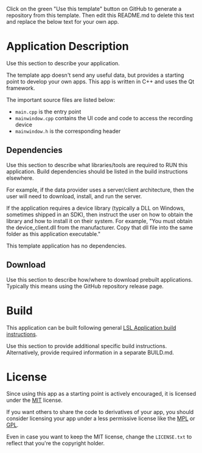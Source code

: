 Click on the green "Use this template" button on GitHub to generate a repository from this template.
Then edit this README.md to delete this text and replace the below text for your own app.

# Application Description

Use this section to describe your application.

The template app doesn't send any useful data, but provides a starting point to develop your own apps. 
This app is written in C++ and uses the Qt framework.

The important source files are listed below:

- `main.cpp` is the entry point
- `mainwindow.cpp` contains the UI code and code to access the recording device
- `mainwindow.h` is the corresponding header

## Dependencies

Use this section to describe what libraries/tools are required to RUN this application.
Build dependencies should be listed in the build instructions elsewhere.

For example, if the data provider uses a server/client architecture,
then the user will need to download, install, and run the server.

If the application requires a device library (typically a DLL on Windows, sometimes shipped in an SDK),
then instruct the user on how to obtain the library and how to install it on their system.
For example, "You must obtain the device_client.dll from the manufacturer. Copy that dll file into the
same folder as this application executable."

This template application has no dependencies.

## Download

Use this section to describe how/where to download prebuilt applications.
Typically this means using the GitHub repository release page.

# Build

This application can be built following general
[LSL Application build instructions](https://labstreaminglayer.readthedocs.io/dev/app_build.html).

Use this section to provide additional specific build instructions.
Alternatively, provide required information in a separate BUILD.md.

# License

Since using this app as a starting point is actively encouraged, it is licensed
under the [MIT](https://choosealicense.com/licenses/mit/) license.

If you want others to share the code to derivatives of your app, you should
consider licensing your app under a less permissive license like the
[MPL](https://choosealicense.com/licenses/mpl-2.0/) or
[GPL](https://choosealicense.com/licenses/gpl-3.0/).

Even in case you want to keep the MIT license, change the `LICENSE.txt` to
reflect that you're the copyright holder.

